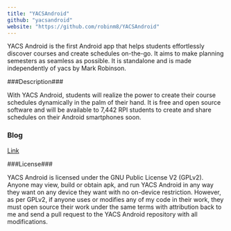```yaml
---
title: "YACSAndroid"
github: "yacsandroid"
website: "https://github.com/robinm8/YACSAndroid"
---
```


YACS Android is the first Android app that helps students effortlessly discover courses and create schedules on-the-go. It aims to make planning semesters as seamless as possible. It is standalone and is made independently of yacs by Mark Robinson.

###Description###

With YACS Android, students will realize the power to create their course schedules dynamically in the palm of their hand. 
It is free and open source software and will be available to 7,442 RPI students to create and share schedules on their Android smartphones soon.

### Blog ###

[Link](https://robinm8.github.io/tags/#yacs-android)

###License###

YACS Android is licensed under the GNU Public License V2 (GPLv2). Anyone may view, build or obtain apk, and run YACS Android in any way they want on any device they want with no on-device restriction. However, as per GPLv2, if anyone uses or modifies any of my code in their work, they must open source their work under the same terms with attribution back to me and send a pull request to the YACS Android repository with all modifications.
